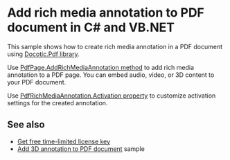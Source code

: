# Add rich media annotation to PDF document in C# and VB.NET
This sample shows how to create rich media annotation in a PDF document using [Docotic.Pdf library](https://bitmiracle.com/pdf-library/).

Use [PdfPage.AddRichMediaAnnotation method](https://bitmiracle.com/pdf-library/api/pdfpage-addrichmediaannotation) to add rich media annotation to a PDF page. You can embed audio, video, or 3D content to your PDF document.

Use [PdfRichMediaAnnotation.Activation property](https://bitmiracle.com/pdf-library/api/pdfrichmediaannotation-activation) to customize activation settings for the created annotation.

## See also
* [Get free time-limited license key](https://bitmiracle.com/pdf-library/download-pdf-library.aspx)
* [Add 3D annotation to PDF document](/Samples/Forms%20and%20Annotations/3dAnnotations) sample